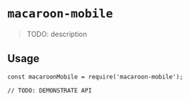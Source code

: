 # `macaroon-mobile`

> TODO: description

## Usage

```
const macaroonMobile = require('macaroon-mobile');

// TODO: DEMONSTRATE API
```
